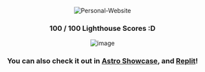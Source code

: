 <div align="center">

![Personal-Website](https://socialify.git.ci/AyanavaKarmakar/Personal-Website/image?description=1&font=Inter&language=1&name=1&pattern=Solid&theme=Dark)

### 100 / 100 Lighthouse Scores :D

![image](https://user-images.githubusercontent.com/89210438/203785537-4eb22915-034e-4803-bdbb-2207f23f03be.png)

### You can also check it out in [Astro Showcase](https://astro.build/showcase/), and [Replit](https://replit.com/@AyanavaKarmakar/Personal-Website?v=1)!

</div>
